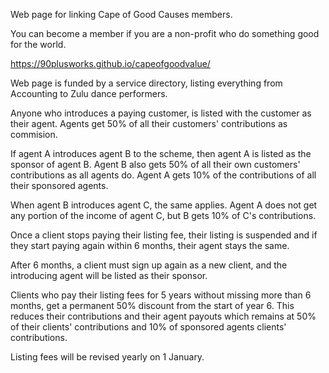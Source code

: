 Web page for linking 
Cape of Good Causes 
members.

You can become a member 
if you are a non-profit 
who do something good 
for the world.

https://90plusworks.github.io/capeofgoodvalue/

Web page is funded by a 
service directory, listing
everything from Accounting
to Zulu dance performers.

Anyone who introduces a
paying customer, is listed
with the customer as their
agent. Agents get 50% of
all their customers'
contributions as commision.

If agent A introduces 
agent B to the scheme,
then agent A is listed as
the sponsor of agent B.
Agent B also gets 50% of 
all their own customers'
contributions as all agents
do. Agent A gets 10% of 
the contributions of all
their sponsored agents.

When agent B introduces 
agent C, the same applies.
Agent A does not get any
portion of the income of 
agent C, but B gets 10% 
of C's contributions.

Once a client stops 
paying their listing fee,
their listing is suspended
and if they start paying
again within 6 months,
their agent stays the same.

After 6 months, a client
must sign up again as a new
client, and the introducing
agent will be listed as
their sponsor.

Clients who pay their listing
fees for 5 years without 
missing more than 6 months,
get a permanent 50% 
discount from the start of
year 6. This reduces their
contributions and their
agent payouts which remains
at 50% of their clients'
contributions and 10% of 
sponsored agents clients'
contributions.

Listing fees will be 
revised yearly on 1 January.